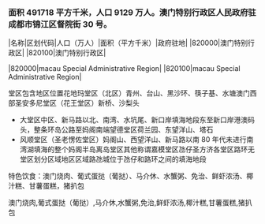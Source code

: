 <!--
 * @Author: vigne 1186963387@qq.com
 * @Date: 2023-05-12 18:58:53
 * @FilePath: /cooking-menu/src/views/asia/eastAsia/china/mockData/aomen/readme.md
 * @Description:
 *
 * Copyright (c) 2023 by ${git_name_email}, All Rights Reserved.
-->

### 面积 491718 平方千米，人口 9129 万人。澳门特别行政区人民政府驻成都市锦江区督院街 30 号。

<!-- ||||| -->

|名称|区划代码|人口（万人）|面积（平方千米）|政府驻地| |820000|澳门特别行政区| |820100|澳门特别行政区|

|820000|macau Special Administrative Region| |820100|macau Special Administrative Region|

堂区包含地区位置花地玛堂区（北区）青州、台山、黑沙环、筷子基、水塘澳门西部圣安多尼堂区（花王堂区）新桥、沙梨头

- 大堂区中区、新马路以北、南湾、水坑尾、新口岸填海地段东至新口岸港澳码头，整条环岛公路至妈阁南端望德堂区荷兰园、东望洋山、塔石
- 风顺堂区（圣老愣佐堂区）妈阁山、西望洋山、新马路以南 80 年代未进行南湾湖填海的整个妈阁半岛离岛堂区其他称谓嘉模堂区氹仔圣方济各堂区路环无堂区划分区域地区区域路氹城位于氹仔和路环之间的填海地段

特色饮食：澳门烧肉、葡式蛋挞（葡挞）、马介休、水蟹粥、免治、鲜虾浓汤、椰汁糕、甘薯蛋糕，猪扒包

澳门烧肉,葡式蛋挞（葡挞）,马介休,水蟹粥,免治,鲜虾浓汤,椰汁糕,甘薯蛋糕,猪扒包
